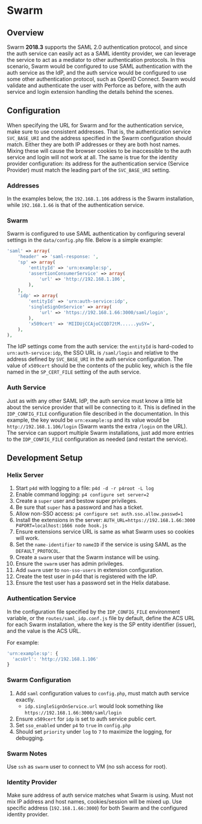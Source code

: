 # Swarm

## Overview

Swarm **2018.3** supports the SAML 2.0 authentication protocol, and since the
auth service can easily act as a SAML identity provider, we can leverage the
service to act as a mediator to other authentication protocols. In this
scenario, Swarm would be configured to use SAML authentication with the auth
service as the IdP, and the auth service would be configured to use some other
authentication protocol, such as OpenID Connect. Swarm would validate and
authenticate the user with Perforce as before, with the auth service and login
extension handling the details behind the scenes.

## Configuration

When specifying the URL for Swarm and for the authentication service, make sure
to use consistent addresses. That is, the authentication service `SVC_BASE_URI`
and the address specified in the Swarm configuration should match. Either they
are both IP addresses or they are both host names. Mixing these will cause the
browser cookies to be inaccessible to the auth service and login will not work
at all. The same is true for the identity provider configuration: its address
for the authentication service (Service Provider) must match the leading part of
the `SVC_BASE_URI` setting.

### Addresses

In the examples below, the `192.168.1.106` address is the Swarm installation,
while `192.168.1.66` is that of the authentication service.

### Swarm

Swarm is configured to use SAML authentication by configuring several settings
in the `data/config.php` file. Below is a simple example:

```php
'saml' => array(
    'header' => 'saml-response: ',
    'sp' => array(
        'entityId' => 'urn:example:sp',
        'assertionConsumerService' => array(
            'url' => 'http://192.168.1.106',
        ),
    ),
    'idp' => array(
        'entityId' => 'urn:auth-service:idp',
        'singleSignOnService' => array(
            'url' => 'https://192.168.1.66:3000/saml/login',
        ),
        'x509cert' => 'MIIDUjCCAjoCCQD72tM......yuSY=',
    ),
),
```

The IdP settings come from the auth service: the `entityId` is hard-coded to
`urn:auth-service:idp`, the SSO URL is `/saml/login` and relative to the address
defined by `SVC_BASE_URI` in the auth service configuration. The value of
`x509cert` should be the contents of the public key, which is the file named in
the `SP_CERT_FILE` setting of the auth service.

### Auth Service

Just as with any other SAML IdP, the auth service must know a little bit about
the service provider that will be connecting to it. This is defined in the
`IDP_CONFIG_FILE` configuration file described in the documentation. In this
example, the key would be `urn:example:sp` and its value would be
`http://192.168.1.106/login` (Swarm wants the extra `/login` on the URL). The
service can support multiple Swarm installations, just add more entries to the
`IDP_CONFIG_FILE` configuration as needed (and restart the service).

## Development Setup

### Helix Server

1. Start `p4d` with logging to a file: `p4d -d -r p4root -L log`
1. Enable command logging: `p4 configure set server=2`
1. Create a `super` user and bestow super privileges.
1. Be sure that `super` has a password and has a ticket.
1. Allow non-SSO access: `p4 configure set auth.sso.allow.passwd=1`
1. Install the extensions in the server: `AUTH_URL=https://192.168.1.66:3000 P4PORT=localhost:1666 node hook.js`
1. Ensure extensions service URL is same as what Swarm uses so cookies will work.
1. Set the `name-identifier` to `nameID` if the service is using SAML as the `DEFAULT_PROTOCOL`.
1. Create a `swarm` user that the Swarm instance will be using.
1. Ensure the `swarm` user has admin privileges.
1. Add `swarm` user to `non-sso-users` in extension configuration.
1. Create the test user in p4d that is registered with the IdP.
1. Ensure the test user has a password set in the Helix database.

### Authentication Service

In the configuration file specified by the `IDP_CONFIG_FILE` environment
variable, or the `routes/saml_idp.conf.js` file by default, define the ACS URL
for each Swarm installation, where the key is the SP entity identifier (issuer),
and the value is the ACS URL.

For example:

```javascript
'urn:example:sp': {
  'acsUrl': 'http://192.168.1.106'
}
```

### Swarm Configuration

1. Add `saml` configuration values to `config.php`, must match auth service exactly.
    * `idp.singleSignOnService.url` would look something like `https://192.168.1.66:3000/saml/login`
1. Ensure `x509cert` for `idp` is set to auth service public cert.
1. Set `sso_enabled` under `p4` to `true` in `config.php`
1. Should set `priority` under `log` to `7` to maximize the logging, for debugging.

### Swarm Notes

Use `ssh` as `swarm` user to connect to VM (no ssh access for root).

### Identity Provider

Make sure address of auth service matches what Swarm is using. Must not mix IP
address and host names, cookies/session will be mixed up. Use specific address
(`192.168.1.66:3000`) for both Swarm and the configured identity provider.
